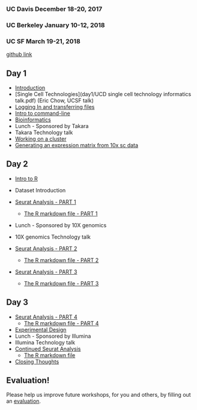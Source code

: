 ### UC Davis December 18-20, 2017
### UC Berkeley January 10-12, 2018
### UC SF March 19-21, 2018

[github link](https://github.com/ucdavis-bioinformatics-training/2017_2018-single-cell-RNA-sequencing-Workshop-UCD_UCB_UCSF)

Day 1
----------
* [Introduction](day1/Introduction.pdf)
* [Single Cell Technologies](day1/UCD single cell technology informatics talk.pdf) (Eric Chow, UCSF talk)
* [Logging In and transferring files](day1/logging-in)
* [Intro to command-line](day1/command-line-intro)
* [Bioinformatics](day1/What_is_Bioinformatics.pdf)
* Lunch - Sponsored by Takara
* Takara Technology talk
* [Working on a cluster](day1/cluster.md)
* [Generating an expression matrix from 10x sc data](day1/Expression_Matrix)

Day 2
----------
* [Intro to R](day2/Intro2R.md)
* Dataset Introduction
* [Seurat Analysis - PART 1](day2/scRNA_Workshop-PART1.md)
	* [The R markdown file - PART 1](day2/scRNA_Workshop-PART1.Rmd)
* Lunch - Sponsored by 10X genomics
* 10X genomics Technology talk
* [Seurat Analysis - PART 2](day2/scRNA_Workshop-PART2.md)
	* [The R markdown file - PART 2](day2/scRNA_Workshop-PART2.Rmd)

* [Seurat Analysis - PART 3](day2/scRNA_Workshop-PART3.md)
	* [The R markdown file - PART 3](day2/scRNA_Workshop-PART3.Rmd)

Day 3
----------

* [Seurat Analysis - PART 4](day2/scRNA_Workshop-PART4.md)
	* [The R markdown file - PART 4](day2/scRNA_Workshop-PART4.Rmd)
* [Experimental Design](day3/singlecellRNAseq-expDesign.pdf)
* Lunch - Sponsored by Illumina
* Illumina Technology talk
* [Continued Seurat Analysis](day2/scRNA_Workshop.md)
	* [The R markdown file](day2/scRNA_Workshop.Rmd)
* [Closing Thoughts](day3/Closing_Thoughts.pdf)

Evaluation!
----------
Please help us improve future workshops, for you and others, by filling out an [evaluation]().
